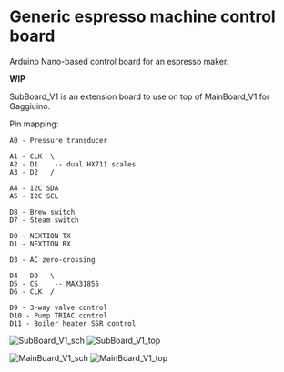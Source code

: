 # Generic espresso machine control board

Arduino Nano-based control board for an espresso maker.

**WIP**

SubBoard_V1 is an extension board to use on top of MainBoard_V1 for Gaggiuino.

Pin mapping:  

```
A0 - Pressure transducer

A1 - CLK  \
A2 - D1    -- dual HX711 scales
A3 - D2   /

A4 - I2C SDA
A5 - I2C SCL

D8 - Brew switch
D7 - Steam switch

D0 - NEXTION TX
D1 - NEXTION RX

D3 - AC zero-crossing

D4 - DO   \
D5 - CS    -- MAX31855
D6 - CLK  /

D9 - 3-way valve control
D10 - Pump TRIAC control
D11 - Boiler heater SSR control
```

![SubBoard_V1_sch](https://github.com/banoz/CoffeeHat/blob/main/Hardware/MainBoard_V1/EAGLE/Exports/SubBoard_V1_sch.png)
![SubBoard_V1_top](https://github.com/banoz/CoffeeHat/blob/main/Hardware/MainBoard_V1/EAGLE/Exports/SubBoard_V1_top.png)

![MainBoard_V1_sch](https://github.com/banoz/CoffeeHat/blob/main/Hardware/MainBoard_V1/EAGLE/Exports/MainBoard_V1_sch.png)
![MainBoard_V1_top](https://github.com/banoz/CoffeeHat/blob/main/Hardware/MainBoard_V1/EAGLE/Exports/MainBoard_V1_top.png)
